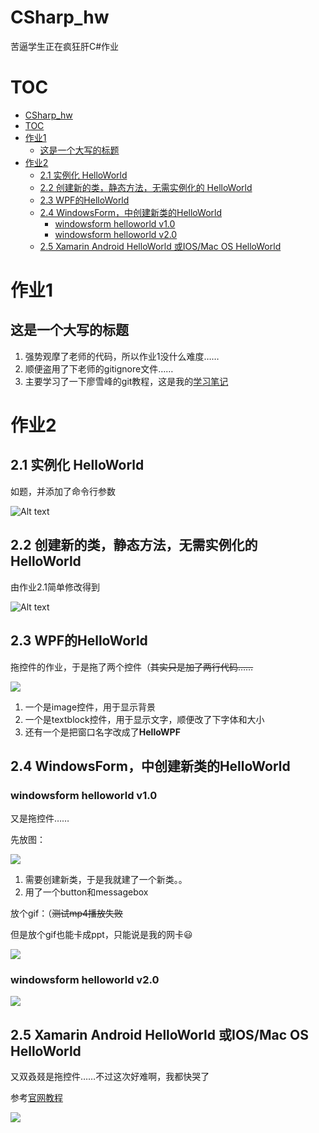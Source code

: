 # CSharp_hw

苦逼学生正在疯狂肝C#作业

# TOC

<!-- TOC -->

- [CSharp_hw](#csharp_hw)
- [TOC](#toc)
- [作业1](#作业1)
    - [这是一个大写的标题](#这是一个大写的标题)
- [作业2](#作业2)
    - [2.1 实例化 HelloWorld](#21-实例化-helloworld)
    - [2.2 创建新的类，静态方法，无需实例化的 HelloWorld](#22-创建新的类静态方法无需实例化的-helloworld)
    - [2.3 WPF的HelloWorld](#23-wpf的helloworld)
    - [2.4 WindowsForm，中创建新类的HelloWorld](#24-windowsform中创建新类的helloworld)
        - [windowsform helloworld v1.0](#windowsform-helloworld-v10)
        - [windowsform helloworld v2.0](#windowsform-helloworld-v20)
    - [2.5 Xamarin Android HelloWorld 或IOS/Mac OS HelloWorld](#25-xamarin-android-helloworld-或iosmac-os-helloworld)

<!-- /TOC -->

# 作业1

## 这是一个大写的标题
1. 强势观摩了老师的代码，所以作业1没什么难度……
2. 顺便盗用了下老师的gitignore文件……
2. 主要学习了一下廖雪峰的git教程，这是我的[学习笔记](https://github.com/qq734628996/git-learn)

# 作业2

## 2.1 实例化 HelloWorld

如题，并添加了命令行参数

![Alt text](hw2/hw2.1/pic/res.png)

## 2.2 创建新的类，静态方法，无需实例化的 HelloWorld

由作业2.1简单修改得到

![Alt text](hw2/hw2.2/pic/res.png)

## 2.3 WPF的HelloWorld

拖控件的作业，于是拖了两个控件（~~其实只是加了两行代码……~~

![](hw2/hw2.3/pic/res.png)

1. 一个是image控件，用于显示背景
2. 一个是textblock控件，用于显示文字，顺便改了下字体和大小
3. 还有一个是把窗口名字改成了**HelloWPF**

## 2.4 WindowsForm，中创建新类的HelloWorld

### windowsform helloworld v1.0
又是拖控件……

先放图：

![](hw2/hw2.4/pic/res.png)

1. 需要创建新类，于是我就建了一个新类。。
2. 用了一个button和messagebox

放个gif：（~~测试mp4播放失败~~

但是放个gif也能卡成ppt，只能说是我的网卡:smiley:

![](hw2/hw2.4/pic/res.gif)

### windowsform helloworld v2.0
![](hw2/hw2.4%20v2.0/pic/res.png)

## 2.5 Xamarin Android HelloWorld 或IOS/Mac OS HelloWorld
又双叒叕是拖控件……不过这次好难啊，我都快哭了

参考[官网教程](https://docs.microsoft.com/en-us/xamarin/android/get-started/hello-android/hello-android-quickstart?pivots=windows)

![](hw2/hw2.5/pic/res.png)